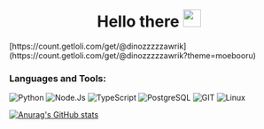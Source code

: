 <h1 align="center">Hello there
<img src="https://github.com/blackcater/blackcater/raw/main/images/Hi.gif" height="32"/></h1>
[https://count.getloli.com/get/@dinozzzzzawrik](https://count.getloli.com/get/@dinozzzzzawrik?theme=moebooru)

### Languages and Tools:
![Python](https://img.shields.io/badge/-Python3.10-9cf)
![Node.Js](https://img.shields.io/badge/-NodeJs-9cf)
![TypeScript](https://img.shields.io/badge/-TypeScript-9cf)
![PostgreSQL](https://img.shields.io/badge/-PostgreSQL-9cf)
![GIT](https://img.shields.io/badge/-GIT-9cf)
![Linux](https://img.shields.io/badge/-Linux-9cf)

[![Anurag's GitHub stats](https://github-readme-stats.vercel.app/api?username=dinozzzzzawrik)](https://github.com/anuraghazra/github-readme-stats)
